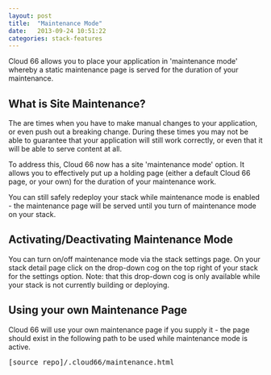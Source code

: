 ```yaml
---
layout: post
title:  "Maintenance Mode"
date:   2013-09-24 10:51:22
categories: stack-features
---
```


<p class="lead">Cloud 66 allows you to place your application in 'maintenance mode' whereby a static maintenance page is served for the duration of your maintenance.</p>

## What is Site Maintenance?

The are times when you have to make manual changes to your application, or even push out a breaking change. During these times you may not be able to guarantee that your application will still work correctly, or even that it will be able to serve content at all.

To address this, Cloud 66 now has a site 'maintenance mode' option. It allows you to effectively put up a holding page (either a default Cloud 66 page, or your own) for the duration of your maintenance work.

You can still safely redeploy your stack while maintenance mode is enabled - the maintenance page will be served until you turn of maintenance mode on your stack.

## Activating/Deactivating Maintenance Mode

You can turn on/off maintenance mode via the stack settings page. On your stack detail page click on the drop-down cog on the top right of your stack for the settings option.
Note: that this drop-down cog is only available while your stack is not currently building or deploying.

## Using your own Maintenance Page

Cloud 66 will use your own maintenance page if you supply it - the page should exist in the following path to be used while maintenance mode is active.
<pre class="terminal">
[source_repo]/.cloud66/maintenance.html
</pre>